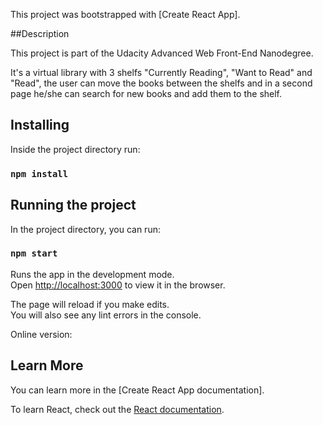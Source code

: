 This project was bootstrapped with [Create React App].

##Description

This project is part of the Udacity Advanced Web Front-End Nanodegree.

It's a virtual library with 3 shelfs "Currently Reading", "Want to Read" and "Read", the user can move the books between the shelfs and in a second page he/she can search for new books and add them to the shelf.

## Installing

Inside the project directory run:

### `npm install`

## Running the project

In the project directory, you can run:

### `npm start`

Runs the app in the development mode.<br>
Open [http://localhost:3000](http://localhost:3000) to view it in the browser.

The page will reload if you make edits.<br>
You will also see any lint errors in the console.

Online version:

## Learn More

You can learn more in the [Create React App documentation].

To learn React, check out the [React documentation](https://reactjs.org/).
